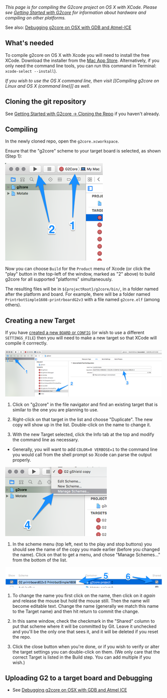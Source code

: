 _This page is for compiling the G2core project on OS X with XCode. Please see [Getting Started with G2core](Getting-Started-with-G2core) for information about hardware and compiling on other platforms._

See also: [Debugging g2core on OSX with GDB and Atmel-ICE](https://github.com/synthetos/g2/wiki/Debugging-g2core-on-OSX-with-GDB-and-Atmel-ICE)

## What's needed

To compile g2core on OS X with Xcode you will need to install the free XCode. Download the installer from the [Mac App Store](https://itunes.apple.com/us/app/xcode/id497799835?mt=12). Alternatively, if you only need the command line tools, you can run this command in Terminal: `xcode-select --install`).

_If you wish to use the OS X command line, then visit [[Compiling g2core on Linux and OS X (command line)]] as well._

## Cloning the git repository

See [Getting Started with G2core → Cloning the Repo](Getting-Started-with-G2core#cloning-the-repo) if you haven't already.

## Compiling

In the newly cloned repo, open the `g2core.xcworkspace`.

Ensure that the "g2core" scheme to your target board is selected, as shown (Step 1):

![Scheme Selected in Xcode](./images/Xcode-project-choose.png)

Now you can choose `Build` for the `Product` menu of Xcode (or click the "play" button in the top-left of the window, marked as "2" above) to build g2core for all supported "platforms" simultaneously.

The resulting files will be in `${projectRoot}/g2core/bin/`, in a folder named after the platform and board. For example, there will be a folder named `PrintrbotSimple1608-printrboardG2v3` with a file named `g2core.elf` (among others).

## Creating a new Target

If you have [created a new `BOARD` or `CONFIG`](https://github.com/synthetos/g2_private/wiki/Adding-and-Revising-Boards) (or wish to use a different `SETTINGS_FILE`) then you will need to make a new target so that XCode will compile it corrrectly.

![Xcode new target setup](./images/Xcode-g2core-setup.png)

1. Click on "g2core" in the file navigator and find an existing target that is similar to the one you are planning to use.

1. Right-click on that target in the list and choose "Duplicate". The new copy will show up in the list. Double-click on the name to change it.

1. With the new Target selected, click the Info tab at the top and modify the command line as necessary.
  - Generally, you will want to add `COLOR=0 VERBOSE=1` to the command line you would call from the shell prompt so Xcode can parse the output properly.

  ![Xcode choose manage schemes](./images/Xcode-manage-schemes.png)

1. In the scheme menu (top left, next to the play and stop buttons) you should see the name of the copy you made earlier (before you changed the name). Click on that to get a menu, and chose "Manage Schemes..." from the bottom of the list.

  ![Xcode scheme renaming and sharing](./images/Xcode-scheme-rename.png)

1. To change the name you first click on the name, then click on it *again* and release the mouse but hold the mouse still. Then the name will become editable text. Change the name (generally we match this name to the Target name) and then hit return to commit the change.

1. In this same window, check the checkmark in the "Shared" column to put that scheme where it will be committed by Git. Leave it unchecked and you'll be the only one that sees it, and it will be deleted if you reset the repo.

1. Click the close button when you're done, or if you wish to verify or alter the target settings you can double-click on them. (We only care that the correct Target is listed in the Build step. You can add multiple if you wish.)

## Uploading G2 to a target board and Debugging

- See [Debugging g2core on OSX with GDB and Atmel ICE](Debugging-g2core-on-OSX-with-GDB-and-Atmel-ICE)

